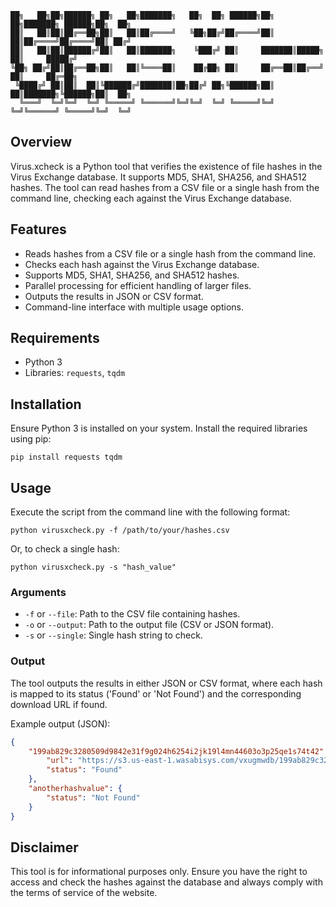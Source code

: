 ```
██╗   ██╗██╗██████╗ ██╗   ██╗███████╗   ██╗  ██╗ ██████╗██╗  ██╗███████╗ ██████╗██╗  ██╗
██║   ██║██║██╔══██╗██║   ██║██╔════╝   ╚██╗██╔╝██╔════╝██║  ██║██╔════╝██╔════╝██║ ██╔╝
██║   ██║██║██████╔╝██║   ██║███████╗    ╚███╔╝ ██║     ███████║█████╗  ██║     █████╔╝ 
╚██╗ ██╔╝██║██╔══██╗██║   ██║╚════██║    ██╔██╗ ██║     ██╔══██║██╔══╝  ██║     ██╔═██╗ 
 ╚████╔╝ ██║██║  ██║╚██████╔╝███████║██╗██╔╝ ██╗╚██████╗██║  ██║███████╗╚██████╗██║  ██╗
  ╚═══╝  ╚═╝╚═╝  ╚═╝ ╚═════╝ ╚══════╝╚═╝╚═╝  ╚═╝ ╚═════╝╚═╝  ╚═╝╚══════╝ ╚═════╝╚═╝  ╚═╝
```

## Overview
Virus.xcheck is a Python tool that verifies the existence of file hashes in the Virus Exchange database. It supports MD5, SHA1, SHA256, and SHA512 hashes. The tool can read hashes from a CSV file or a single hash from the command line, checking each against the Virus Exchange database.

## Features
- Reads hashes from a CSV file or a single hash from the command line.
- Checks each hash against the Virus Exchange database.
- Supports MD5, SHA1, SHA256, and SHA512 hashes.
- Parallel processing for efficient handling of larger files.
- Outputs the results in JSON or CSV format.
- Command-line interface with multiple usage options.

## Requirements
- Python 3
- Libraries: `requests`, `tqdm`

## Installation
Ensure Python 3 is installed on your system. Install the required libraries using pip:

```
pip install requests tqdm
```

## Usage
Execute the script from the command line with the following format:

```
python virusxcheck.py -f /path/to/your/hashes.csv
```

Or, to check a single hash:

```
python virusxcheck.py -s "hash_value"
```

### Arguments
- `-f` or `--file`: Path to the CSV file containing hashes.
- `-o` or `--output`: Path to the output file (CSV or JSON format).
- `-s` or `--single`: Single hash string to check.

### Output
The tool outputs the results in either JSON or CSV format, where each hash is mapped to its status ('Found' or 'Not Found') and the corresponding download URL if found.

Example output (JSON):

```json
{
    "199ab829c3280509d9842e31f9g024h6254i2jk19l4mn44603o3p25qe1s74t42": {
        "url": "https://s3.us-east-1.wasabisys.com/vxugmwdb/199ab829c3280509d9842e31f9g024h6254i2jk19l4mn44603o3p25qe1s74t42",
        "status": "Found"
    },
    "anotherhashvalue": {
        "status": "Not Found"
    }
}
```

## Disclaimer
This tool is for informational purposes only. Ensure you have the right to access and check the hashes against the database and always comply with the terms of service of the website.